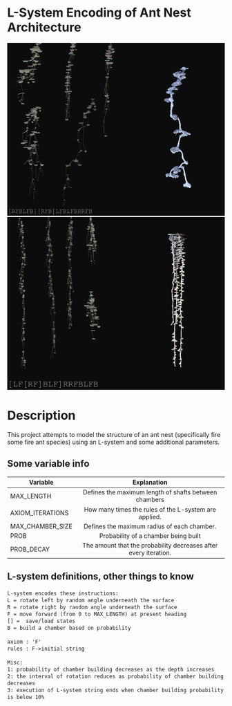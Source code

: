 # L-System Encoding of Ant Nest Architecture

<p align="center">
  <img src="images/compare1.jpg" width="800" height="400" >
  <img src="images/compare3.jpg" width="800" height="400" >
</p>

# Description
This project attempts to model the structure of an ant nest (specifically fire some fire ant species) using an L-system and some additional parameters.

## Some variable info

| Variable  | Explanation |
| ------------- |:-------------:|
| MAX_LENGTH            | Defines the maximum length of shafts between chambers    |
| AXIOM_ITERATIONS      | How many times the rules of the L-system are applied.    |
| MAX_CHAMBER_SIZE      | Defines the maximum radius of each chamber.     |
| PROB                  | Probability of a chamber being built |
| PROB_DECAY            | The amount that the probability decreases after every iteration.

## L-system definitions, other things to know
```
L-system encodes these instructions:
L = rotate left by random angle underneath the surface
R = rotate right by random angle underneath the surface
F = move forward (from 0 to MAX_LENGTH) at present heading
[] =  save/load states
B = build a chamber based on probability

axiom : 'F'
rules : F->initial string

Misc:
1: probability of chamber building decreases as the depth increases
2: the interval of rotation reduces as probability of chamber building decreases
3: execution of L-system string ends when chamber building probability is below 10%
```
